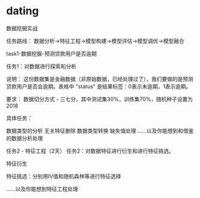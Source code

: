 # dating
数据挖掘实战

任务路线： 数据分析→特征工程→模型构建→模型评估→模型调优→模型融合

task1-数据挖掘-预测贷款用户是否逾期

任务1：对数据进行探索和分析

说明： 这份数据集是金融数据（非原始数据，已经处理过了），我们要做的是预测贷款用户是否会逾期。表格中 "status" 是结果标签：0表示未逾期，1表示逾期。

要求： 数据切分方式 - 三七分，其中测试集30%，训练集70%，随机种子设置为2018

具体任务：

数据类型的分析
无关特征删除
数据类型转换
缺失值处理
……以及你能想到和借鉴的数据分析处理


任务2 - 特征工程（2天）
任务2：对数据特征进行衍生和进行特征挑选。

特征衍生

特征挑选：分别用IV值和随机森林等进行特征选择

……以及你能想到特征工程处理
